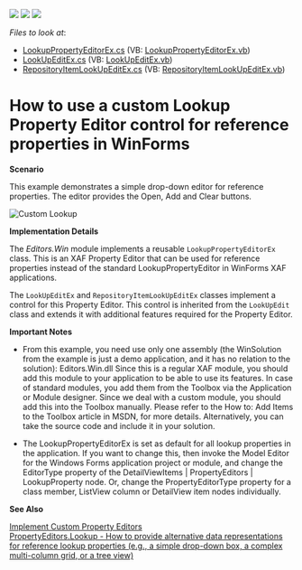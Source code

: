 <!-- default badges list -->
![](https://img.shields.io/endpoint?url=https://codecentral.devexpress.com/api/v1/VersionRange/128594111/18.1.5%2B)
[![](https://img.shields.io/badge/Open_in_DevExpress_Support_Center-FF7200?style=flat-square&logo=DevExpress&logoColor=white)](https://supportcenter.devexpress.com/ticket/details/E1101)
[![](https://img.shields.io/badge/📖_How_to_use_DevExpress_Examples-e9f6fc?style=flat-square)](https://docs.devexpress.com/GeneralInformation/403183)
<!-- default badges end -->
<!-- default file list -->
*Files to look at*:
* [LookupPropertyEditorEx.cs](./CS/Editors.Win/LookupPropertyEditorEx.cs) (VB: [LookupPropertyEditorEx.vb](./VB/Editors.Win/LookupPropertyEditorEx.vb))
* [LookUpEditEx.cs](./CS/Editors.Win/LookUpEditEx.cs) (VB: [LookUpEditEx.vb](./VB/Editors.Win/LookUpEditEx.vb))
* [RepositoryItemLookUpEditEx.cs](./CS/Editors.Win/RepositoryItemLookUpEditEx.cs) (VB: [RepositoryItemLookUpEditEx.vb](./VB/Editors.Win/RepositoryItemLookUpEditEx.vb))
<!-- default file list end -->

# How to use a custom Lookup Property Editor control for reference properties in WinForms
**Scenario**

This example demonstrates a simple drop-down editor for reference properties. The editor provides the Open, Add and Clear buttons.

![Custom Lookup](./media/CustomLookup.png)

**Implementation Details**

The _Editors.Win_ module implements a reusable `LookupPropertyEditorEx` class. This is an XAF Property Editor that can be used for reference properties instead of the standard LookupPropertyEditor in WinForms XAF applications.

The `LookUpEditEx` and `RepositoryItemLookUpEditEx` classes implement a control for this Property Editor. This control is inherited from the `LookUpEdit` class and extends it with additional features required for the Property Editor.

**Important Notes**

* From this example, you need use only one assembly (the WinSolution from the example is just a demo application, and it has no relation to the solution): Editors.Win.dll
Since this is a regular XAF module, you should add this module to your application to be able to use its features. In case of standard modules, you add them from the Toolbox via the Application or Module designer. Since we deal with a custom module, you should add this into the Toolbox manually. Please refer to the How to: Add Items to the Toolbox article in MSDN, for more details.
Alternatively, you can take the source code and include it in your solution.

* The LookupPropertyEditorEx is set as default for all lookup properties in the application.
If you want to change this, then invoke the Model Editor for the Windows Forms application project or module, and change the EditorType property of the DetailViewItems | PropertyEditors | LookupProperty node. Or, change the PropertyEditorType property for a class member, ListView column or DetailView item nodes individually.

**See Also**

[Implement Custom Property Editors](https://documentation.devexpress.com/eXpressAppFramework/113097/Concepts/UI-Construction/View-Items/Implement-Custom-Property-Editors)
<br>
[PropertyEditors.Lookup - How to provide alternative data representations for reference lookup properties (e.g., a simple drop-down box, a complex multi-column grid, or a tree view)](https://www.devexpress.com/Support/Center/Question/Details/S92425/propertyeditors-lookup-how-to-provide-alternative-data-representations-for-reference)


